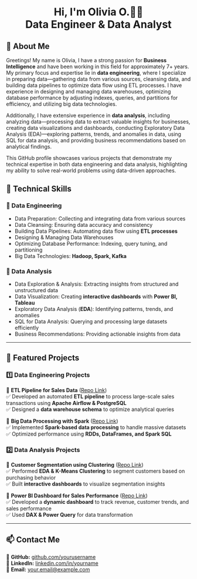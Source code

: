 <h1 align="center">Hi, I'm Olivia O.👋🏻<br>
Data Engineer & Data Analyst</h1>

## 🚀 About Me  
Greetings! My name is Olivia, I have a strong passion for **Business Intelligence** and have been working in this field for approximately 7+  years. My primary focus and expertise lie in **data engineering**, where I specialize in preparing data—gathering data from various sources, cleansing data, and building data pipelines to optimize data flow using ETL processes. I have experience in designing and managing data warehouses, optimizing database performance by adjusting indexes, queries, and partitions for efficiency, and utilizing big data technologies.

Additionally, I have extensive experience in **data analysis**, including analyzing data—processing data to extract valuable insights for businesses, creating data visualizations and dashboards, conducting Exploratory Data Analysis (EDA)—exploring patterns, trends, and anomalies in data, using SQL for data analysis, and providing business recommendations based on analytical findings.

This GitHub profile showcases various projects that demonstrate my technical expertise in both data engineering and data analysis, highlighting my ability to solve real-world problems using data-driven approaches.


## 🔧 Technical Skills  
### **🔹 Data Engineering**  
- Data Preparation: Collecting and integrating data from various sources
- Data Cleansing: Ensuring data accuracy and consistency
- Building Data Pipelines: Automating data flow using **ETL processes**
- Designing & Managing Data Warehouses
- Optimizing Database Performance: Indexing, query tuning, and partitioning
- Big Data Technologies: **Hadoop, Spark, Kafka**

### **🔹 Data Analysis**  
- Data Exploration & Analysis: Extracting insights from structured and unstructured data
- Data Visualization: Creating **interactive dashboards** with **Power BI, Tableau**
- Exploratory Data Analysis (**EDA**): Identifying patterns, trends, and anomalies
- SQL for Data Analysis: Querying and processing large datasets efficiently
- Business Recommendations: Providing actionable insights from data

---

## 📂 Featured Projects  
### **1️⃣ Data Engineering Projects**  
📌 **ETL Pipeline for Sales Data** ([Repo Link](#))  
✅ Developed an automated **ETL pipeline** to process large-scale sales transactions using **Apache Airflow & PostgreSQL**  
✅ Designed a **data warehouse schema** to optimize analytical queries  

📌 **Big Data Processing with Spark** ([Repo Link](#))  
✅ Implemented **Spark-based data processing** to handle massive datasets  
✅ Optimized performance using **RDDs, DataFrames, and Spark SQL**  

### **2️⃣ Data Analysis Projects**  
📌 **Customer Segmentation using Clustering** ([Repo Link](#))  
✅ Performed **EDA & K-Means Clustering** to segment customers based on purchasing behavior  
✅ Built **interactive dashboards** to visualize segmentation insights  

📌 **Power BI Dashboard for Sales Performance** ([Repo Link](#))  
✅ Developed a **dynamic dashboard** to track revenue, customer trends, and sales performance  
✅ Used **DAX & Power Query** for data transformation  

---

## 📫 Contact Me  
🔗 **GitHub:** [github.com/yourusername](https://github.com/yourusername)  
🔗 **LinkedIn:** [linkedin.com/in/yourname](https://linkedin.com/in/yourname)  
📧 **Email:** your.email@example.com
